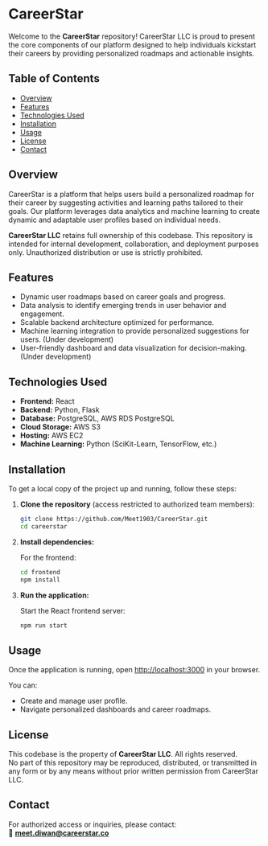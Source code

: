 # CareerStar

Welcome to the **CareerStar** repository! CareerStar LLC is proud to present the core components of our platform designed to help individuals kickstart their careers by providing personalized roadmaps and actionable insights.

## Table of Contents

- [Overview](#overview)
- [Features](#features)
- [Technologies Used](#technologies-used)
- [Installation](#installation)
- [Usage](#usage)
- [License](#license)
- [Contact](#contact)

## Overview

CareerStar is a platform that helps users build a personalized roadmap for their career by suggesting activities and learning paths tailored to their goals. Our platform leverages data analytics and machine learning to create dynamic and adaptable user profiles based on individual needs.

**CareerStar LLC** retains full ownership of this codebase. This repository is intended for internal development, collaboration, and deployment purposes only. Unauthorized distribution or use is strictly prohibited.

## Features

- Dynamic user roadmaps based on career goals and progress.
- Data analysis to identify emerging trends in user behavior and engagement.
- Scalable backend architecture optimized for performance.
- Machine learning integration to provide personalized suggestions for users. (Under development)
- User-friendly dashboard and data visualization for decision-making. (Under development)

## Technologies Used

- **Frontend:** React  
- **Backend:** Python, Flask  
- **Database:** PostgreSQL, AWS RDS PostgreSQL  
- **Cloud Storage:** AWS S3  
- **Hosting:** AWS EC2  
- **Machine Learning:** Python (SciKit-Learn, TensorFlow, etc.)

## Installation

To get a local copy of the project up and running, follow these steps:

1. **Clone the repository** (access restricted to authorized team members):

   ```bash
   git clone https://github.com/Meet1903/CareerStar.git
   cd careerstar
   ```

2. **Install dependencies:**

    For the frontend:

    ```bash
    cd frontend
    npm install
    ```

3. **Run the application:**

    Start the React frontend server:

    ```bash
    npm run start
    ```

## Usage

Once the application is running, open [http://localhost:3000](http://localhost:3000) in your browser.

You can:
- Create and manage user profile.
- Navigate personalized dashboards and career roadmaps.

## License

This codebase is the property of **CareerStar LLC**. All rights reserved.  
No part of this repository may be reproduced, distributed, or transmitted in any form or by any means without prior written permission from CareerStar LLC.

## Contact

For authorized access or inquiries, please contact:  
📧 **meet.diwan@careerstar.co**